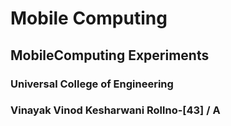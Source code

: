 # Mobile Computing
## MobileComputing Experiments 
### Universal College of Engineering 

### Vinayak Vinod Kesharwani Rollno-[43] / A
